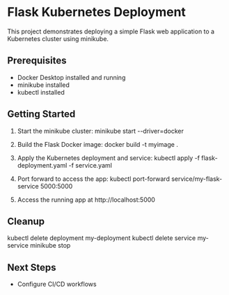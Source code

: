 # Flask Kubernetes Deployment

This project demonstrates deploying a simple Flask web application to a Kubernetes cluster using minikube.

## Prerequisites

- Docker Desktop installed and running
- minikube installed
- kubectl installed 

## Getting Started

1. Start the minikube cluster:
  minikube start --driver=docker

2. Build the Flask Docker image:
  docker build -t myimage .


3. Apply the Kubernetes deployment and service:
kubectl apply -f flask-deployment.yaml -f service.yaml


4. Port forward to access the app:
kubectl port-forward service/my-flask-service 5000:5000

5. Access the running app at http://localhost:5000

## Cleanup
kubectl delete deployment my-deployment
kubectl delete service my-service
minikube stop


## Next Steps

- Configure CI/CD workflows
